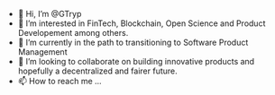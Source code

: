 - 👋 Hi, I’m @GTryp
- 👀 I’m interested in FinTech, Blockchain, Open Science and Product Developement among others.
- 🌱 I’m currently in the path to transitioning to Software Product Management
- 💞️ I’m looking to collaborate on building  innovative products and hopefully a decentralized and fairer future.
- 📫 How to reach me ...

<!---
Gtryp/Gtryp is a ✨ special ✨ repository because its `README.md` (this file) appears on your GitHub profile.
You can click the Preview link to take a look at your changes.
--->

